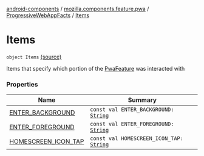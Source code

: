 [android-components](../../../index.md) / [mozilla.components.feature.pwa](../../index.md) / [ProgressiveWebAppFacts](../index.md) / [Items](./index.md)

# Items

`object Items` [(source)](https://github.com/mozilla-mobile/android-components/blob/master/components/feature/pwa/src/main/java/mozilla/components/feature/pwa/ProgressiveWebAppFacts.kt#L20)

Items that specify which portion of the [PwaFeature](#) was interacted with

### Properties

| Name | Summary |
|---|---|
| [ENTER_BACKGROUND](-e-n-t-e-r_-b-a-c-k-g-r-o-u-n-d.md) | `const val ENTER_BACKGROUND: `[`String`](https://kotlinlang.org/api/latest/jvm/stdlib/kotlin/-string/index.html) |
| [ENTER_FOREGROUND](-e-n-t-e-r_-f-o-r-e-g-r-o-u-n-d.md) | `const val ENTER_FOREGROUND: `[`String`](https://kotlinlang.org/api/latest/jvm/stdlib/kotlin/-string/index.html) |
| [HOMESCREEN_ICON_TAP](-h-o-m-e-s-c-r-e-e-n_-i-c-o-n_-t-a-p.md) | `const val HOMESCREEN_ICON_TAP: `[`String`](https://kotlinlang.org/api/latest/jvm/stdlib/kotlin/-string/index.html) |
